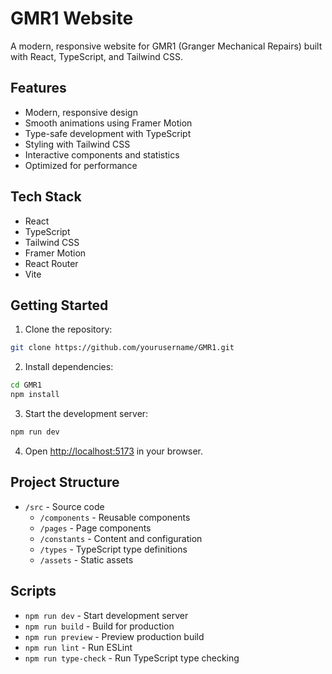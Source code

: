 # GMR1 Website

A modern, responsive website for GMR1 (Granger Mechanical Repairs) built with React, TypeScript, and Tailwind CSS.

## Features

- Modern, responsive design
- Smooth animations using Framer Motion
- Type-safe development with TypeScript
- Styling with Tailwind CSS
- Interactive components and statistics
- Optimized for performance

## Tech Stack

- React
- TypeScript
- Tailwind CSS
- Framer Motion
- React Router
- Vite

## Getting Started

1. Clone the repository:
```bash
git clone https://github.com/yourusername/GMR1.git
```

2. Install dependencies:
```bash
cd GMR1
npm install
```

3. Start the development server:
```bash
npm run dev
```

4. Open [http://localhost:5173](http://localhost:5173) in your browser.

## Project Structure

- `/src` - Source code
  - `/components` - Reusable components
  - `/pages` - Page components
  - `/constants` - Content and configuration
  - `/types` - TypeScript type definitions
  - `/assets` - Static assets

## Scripts

- `npm run dev` - Start development server
- `npm run build` - Build for production
- `npm run preview` - Preview production build
- `npm run lint` - Run ESLint
- `npm run type-check` - Run TypeScript type checking
